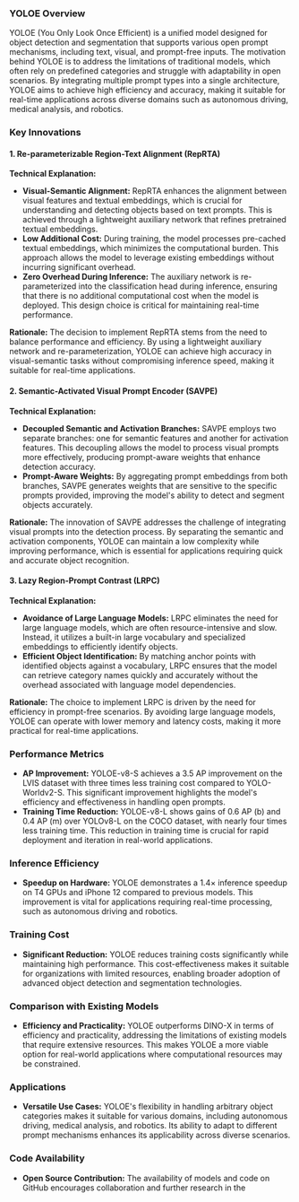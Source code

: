### YOLOE Overview

YOLOE (You Only Look Once Efficient) is a unified model designed for object detection and segmentation that supports various open prompt mechanisms, including text, visual, and prompt-free inputs. The motivation behind YOLOE is to address the limitations of traditional models, which often rely on predefined categories and struggle with adaptability in open scenarios. By integrating multiple prompt types into a single architecture, YOLOE aims to achieve high efficiency and accuracy, making it suitable for real-time applications across diverse domains such as autonomous driving, medical analysis, and robotics.

### Key Innovations

#### 1. Re-parameterizable Region-Text Alignment (RepRTA)

**Technical Explanation:**
- **Visual-Semantic Alignment:** RepRTA enhances the alignment between visual features and textual embeddings, which is crucial for understanding and detecting objects based on text prompts. This is achieved through a lightweight auxiliary network that refines pretrained textual embeddings.
- **Low Additional Cost:** During training, the model processes pre-cached textual embeddings, which minimizes the computational burden. This approach allows the model to leverage existing embeddings without incurring significant overhead.
- **Zero Overhead During Inference:** The auxiliary network is re-parameterized into the classification head during inference, ensuring that there is no additional computational cost when the model is deployed. This design choice is critical for maintaining real-time performance.

**Rationale:**
The decision to implement RepRTA stems from the need to balance performance and efficiency. By using a lightweight auxiliary network and re-parameterization, YOLOE can achieve high accuracy in visual-semantic tasks without compromising inference speed, making it suitable for real-time applications.

#### 2. Semantic-Activated Visual Prompt Encoder (SAVPE)

**Technical Explanation:**
- **Decoupled Semantic and Activation Branches:** SAVPE employs two separate branches: one for semantic features and another for activation features. This decoupling allows the model to process visual prompts more effectively, producing prompt-aware weights that enhance detection accuracy.
- **Prompt-Aware Weights:** By aggregating prompt embeddings from both branches, SAVPE generates weights that are sensitive to the specific prompts provided, improving the model's ability to detect and segment objects accurately.

**Rationale:**
The innovation of SAVPE addresses the challenge of integrating visual prompts into the detection process. By separating the semantic and activation components, YOLOE can maintain a low complexity while improving performance, which is essential for applications requiring quick and accurate object recognition.

#### 3. Lazy Region-Prompt Contrast (LRPC)

**Technical Explanation:**
- **Avoidance of Large Language Models:** LRPC eliminates the need for large language models, which are often resource-intensive and slow. Instead, it utilizes a built-in large vocabulary and specialized embeddings to efficiently identify objects.
- **Efficient Object Identification:** By matching anchor points with identified objects against a vocabulary, LRPC ensures that the model can retrieve category names quickly and accurately without the overhead associated with language model dependencies.

**Rationale:**
The choice to implement LRPC is driven by the need for efficiency in prompt-free scenarios. By avoiding large language models, YOLOE can operate with lower memory and latency costs, making it more practical for real-time applications.

### Performance Metrics

- **AP Improvement:** YOLOE-v8-S achieves a 3.5 AP improvement on the LVIS dataset with three times less training cost compared to YOLO-Worldv2-S. This significant improvement highlights the model's efficiency and effectiveness in handling open prompts.
- **Training Time Reduction:** YOLOE-v8-L shows gains of 0.6 AP (b) and 0.4 AP (m) over YOLOv8-L on the COCO dataset, with nearly four times less training time. This reduction in training time is crucial for rapid deployment and iteration in real-world applications.

### Inference Efficiency

- **Speedup on Hardware:** YOLOE demonstrates a 1.4× inference speedup on T4 GPUs and iPhone 12 compared to previous models. This improvement is vital for applications requiring real-time processing, such as autonomous driving and robotics.

### Training Cost

- **Significant Reduction:** YOLOE reduces training costs significantly while maintaining high performance. This cost-effectiveness makes it suitable for organizations with limited resources, enabling broader adoption of advanced object detection and segmentation technologies.

### Comparison with Existing Models

- **Efficiency and Practicality:** YOLOE outperforms DINO-X in terms of efficiency and practicality, addressing the limitations of existing models that require extensive resources. This makes YOLOE a more viable option for real-world applications where computational resources may be constrained.

### Applications

- **Versatile Use Cases:** YOLOE's flexibility in handling arbitrary object categories makes it suitable for various domains, including autonomous driving, medical analysis, and robotics. Its ability to adapt to different prompt mechanisms enhances its applicability across diverse scenarios.

### Code Availability

- **Open Source Contribution:** The availability of models and code on GitHub encourages collaboration and further research in the